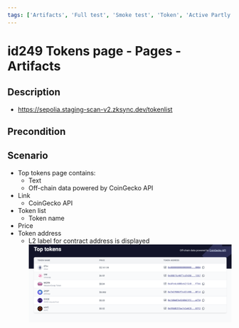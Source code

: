 ```yaml
---
tags: ['Artifacts', 'Full test', 'Smoke test', 'Token', 'Active Partly Manual']
---
```


# id249 Tokens page - Pages - Artifacts

## Description
  - https://sepolia.staging-scan-v2.zksync.dev/tokenlist

## Precondition


## Scenario
- Top tokens page contains:
    - Text
    - Off-chain data powered by CoinGecko API
- Link
    - CoinGecko API
- Token list
    - Token name
- Price
- Token address
    - L2 label for contract address is displayed
      ![Screenshot](../../../../static/img/Pages/MaintenancePage/id249_1.png)